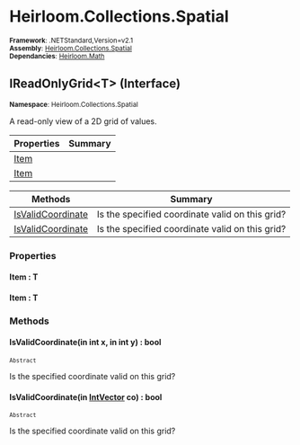 # Heirloom.Collections.Spatial

<small>**Framework**: .NETStandard,Version=v2.1</small>  
<small>**Assembly**: [Heirloom.Collections.Spatial](../Heirloom.Collections.Spatial/Heirloom.Collections.Spatial.md)</small>  
<small>**Dependancies**: [Heirloom.Math](../Heirloom.Math/Heirloom.Math.md)</small>  

## IReadOnlyGrid\<T> (Interface)
<small>**Namespace**: Heirloom.Collections.Spatial</sub></small>  

A read-only view of a 2D grid of values.

| Properties        | Summary |
|-------------------|---------|
| [Item](#ITEM8B5A) |         |
| [Item](#ITEM8B5A) |         |

| Methods                        | Summary                                         |
|--------------------------------|-------------------------------------------------|
| [IsValidCoordinate](#ISVA6716) | Is the specified coordinate valid on this grid? |
| [IsValidCoordinate](#ISVA6716) | Is the specified coordinate valid on this grid? |

### Properties

#### <a name="ITEM8B5A"></a> Item : T


#### <a name="ITEM8B5A"></a> Item : T


### Methods

#### <a name="ISVAB586"></a> IsValidCoordinate(in int x, in int y) : bool
<small>`Abstract`</small>

Is the specified coordinate valid on this grid?


#### <a name="ISVACA35"></a> IsValidCoordinate(in [IntVector](../Heirloom.Math/Heirloom.Math.IntVector.md) co) : bool
<small>`Abstract`</small>

Is the specified coordinate valid on this grid?


